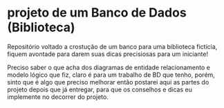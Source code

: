 # projeto de um Banco de Dados (Biblioteca)
Repositório voltado a crostução de um banco para uma biblioteca fictícia, fiquem avontade para darem suas dicas precisiosas para um iniciante!

Preciso saber o que acha dos diagramas de entidade relacionamento e modelo lógico que fiz, claro é para um trabalho de BD que tenho, porém, sinto que é algo que preciso melhorar então postarei aqui as partes do projeto depois que já entregar, para que os conselhos e dicas eu implemente no decorrer do projeto. 
